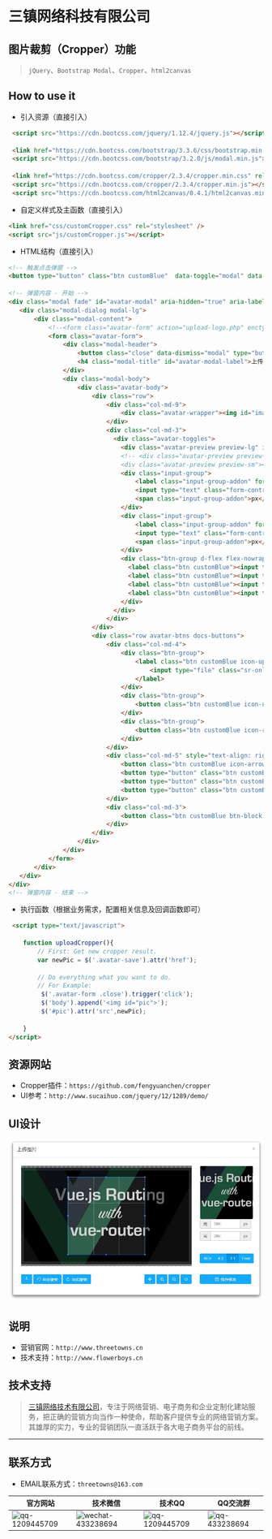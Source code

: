 # 三镇网络科技有限公司

## 图片裁剪（Cropper）功能
>`jQuery`、`Bootstrap Modal`、`Cropper`、`html2canvas`

## How to use it
* 引入资源（直接引入）
``` html
 <script src="https://cdn.bootcss.com/jquery/1.12.4/jquery.js"></script>

 <link href="https://cdn.bootcss.com/bootstrap/3.3.6/css/bootstrap.min.css" rel="stylesheet" />
 <script src="https://cdn.bootcss.com/bootstrap/3.2.0/js/modal.min.js"></script>

 <link href="https://cdn.bootcss.com/cropper/2.3.4/cropper.min.css" rel="stylesheet" />
 <script src="https://cdn.bootcss.com/cropper/2.3.4/cropper.min.js"></script>
 <script src="https://cdn.bootcss.com/html2canvas/0.4.1/html2canvas.min.js"></script>
```

* 自定义样式及主函数（直接引入）
```html
<link href="css/customCropper.css" rel="stylesheet" />
<script src="js/customCropper.js"></script>
```

* HTML结构（直接引入）
 ```html
 <!-- 触发点击弹窗 -->
 <button type="button" class="btn customBlue"  data-toggle="modal" data-target="#avatar-modal" style="margin: 10px;">修改头像</button>

 <!-- 弹窗内容 - 开始 -->
<div class="modal fade" id="avatar-modal" aria-hidden="true" aria-labelledby="avatar-modal-label" role="dialog" tabindex="-1">
    <div class="modal-dialog modal-lg">
        <div class="modal-content">
            <!--<form class="avatar-form" action="upload-logo.php" enctype="multipart/form-data" method="post">-->
            <form class="avatar-form">
                <div class="modal-header">
                    <button class="close" data-dismiss="modal" type="button">&times;</button>
                    <h4 class="modal-title" id="avatar-modal-label">上传图片</h4>
                </div>
                <div class="modal-body">
                    <div class="avatar-body">
                        <div class="row">
                            <div class="col-md-9">
                                <div class="avatar-wrapper"><img id="image" src="" alt=""></div>
                            </div>
                            <div class="col-md-3">
                              <div class="avatar-toggles">
                                <div class="avatar-preview preview-lg" id="imageHead"></div>
                                <!-- <div class="avatar-preview preview-md"></div>
                                <div class="avatar-preview preview-sm"></div> -->
                                <div class="input-group">
						            <label class="input-group-addon" for="dataWidth">宽</label>
						            <input type="text" class="form-control" id="dataWidth" placeholder="width">
						            <span class="input-group-addon">px</span>
						        </div>
						        <div class="input-group">
						        	<label class="input-group-addon" for="dataHeight">高</label>
						        	<input type="text" class="form-control" id="dataHeight" placeholder="height">
						            <span class="input-group-addon">px</span>
						        </div>
						        <div class="btn-group d-flex flex-nowrap" data-toggle="buttons">
						          <label class="btn customBlue"><input type="radio" class="sr-only" id="aspectRatio0" name="aspectRatio" value="1.7777777777777777">16:9</label>
						          <label class="btn customBlue"><input type="radio" class="sr-only" id="aspectRatio1" name="aspectRatio" value="1.3333333333333333">4:3</label>
						          <label class="btn customBlue"><input type="radio" class="sr-only" id="aspectRatio2" name="aspectRatio" value="1">1:1</label>
						          <label class="btn customBlue"><input type="radio" class="sr-only" id="aspectRatio4" name="aspectRatio" value="NaN">Free</label>
						        </div>
						      </div>
                            </div>
                        </div>
                        <div class="row avatar-btns docs-buttons">
                            <div class="col-md-4">
                            	<div class="btn-group">
                            	    <label class="btn customBlue icon-upload" for="inputImage" title="上专图片">
						                <input type="file" class="sr-only J_inputImage" id="inputImage" name="file" accept=".jpg,.jpeg,.png,.gif,.bmp,.tiff">
						            </label>
						        </div>
                                <div class="btn-group">
                                    <button class="btn customBlue icon-undo" data-method="rotate" data-option="-90" type="button"> 向左旋转</button>
                                </div>
                                <div class="btn-group">
                                    <button class="btn customBlue icon-repeat" data-method="rotate" data-option="90" type="button"> 向右旋转</button>
                                </div>
                            </div>
                            <div class="col-md-5" style="text-align: right;">
                                <button class="btn customBlue icon-arrows" data-method="setDragMode" data-option="move" type="button" title="移动"></button>
                                <button type="button" class="btn customBlue icon-search-plus" data-method="zoom" data-option="0.1" title="放大图片"></button>
                                <button type="button" class="btn customBlue icon-search-minus" data-method="zoom" data-option="-0.1" title="缩小图片"></button>
                                <button type="button" class="btn customBlue icon-refresh" data-method="reset" title="重置图片"></button>
                            </div>
                            <div class="col-md-3">
                                <button class="btn customBlue btn-block avatar-save icon-save" type="button" data-method="getCroppedCanvas"> 保存修改</button>
                            </div>
                        </div>
                    </div>
                </div>
            </form>
        </div>
    </div>
</div>
<!-- 弹窗内容 - 结束 -->
```

* 执行函数（根据业务需求，配置相关信息及回调函数即可）
```html
 <script type="text/javascript">

    function uploadCropper(){
    	// First: Get new cropper result.
    	var newPic = $('.avatar-save').attr('href');

    	// Do everything what you want to do.
    	// For Example:
    	 $('.avatar-form .close').trigger('click');
    	 $('body').append('<img id="pic">');
    	 $('#pic').attr('src',newPic);

    }
</script>
```

## 资源网站
* Cropper插件：`https://github.com/fengyuanchen/cropper`
* UI参考：`http://www.sucaihuo.com/jquery/12/1289/demo/`

## UI设计
![ui design](UI/ui.jpg)

## 说明
* 营销官网：`http://www.threetowns.cn`
* 技术支持：`http://www.flowerboys.cn`

## 技术支持
>[三镇网络技术有限公司](http://www.threetowns.cn)，专注于网络营销、电子商务和企业定制化建站服务，把正确的营销方向当作一种使命，帮助客户提供专业的网络营销方案。其雄厚的实力，专业的营销团队一直活跃于各大电子商务平台的前线。

***

## 联系方式

* EMAIL联系方式：`threetowns@163.com`

| 官方网站 | 技术微信 | 技术QQ | QQ交流群 |
|--------|--------|--------|--------|
|![qq-1209445709](https://github.com/threetowns/About/raw/master/qrCode/website_threetowns.cn.jpg)|![wechat-433238694](https://github.com/threetowns/About/raw/master/qrCode/wechat_yonger_lei.jpg)|   ![qq-1209445709](https://github.com/threetowns/About/raw/master/qrCode/qq_1209445709.jpg)     |    ![qq-433238694](https://github.com/threetowns/About/raw/master/qrCode/qqGroup_433238694.jpg)    |
